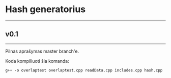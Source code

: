 # Hash generatorius
---
## v0.1
---
Pilnas aprašymas master branch'e.

Koda kompiliuoti šia komanda:

`g++ -o overlaptest overlaptest.cpp readData.cpp includes.cpp hash.cpp`
